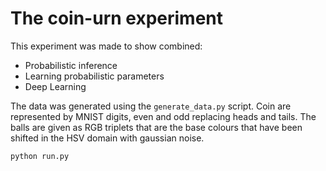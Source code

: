 # The coin-urn experiment

This experiment was made to show combined:
* Probabilistic inference
* Learning probabilistic parameters
* Deep Learning

The data was generated using the ``generate_data.py`` script. Coin are represented by MNIST digits, even and odd replacing heads and tails. The balls are given as RGB triplets that are the base colours that have been shifted in the HSV domain with gaussian noise.

```bash
python run.py
```

